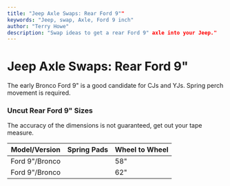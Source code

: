 ```yaml
---
title: "Jeep Axle Swaps: Rear Ford 9""
keywords: "Jeep, swap, Axle, Ford 9 inch"
author: "Terry Howe"
description: "Swap ideas to get a rear Ford 9" axle into your Jeep."
---
```

# Jeep Axle Swaps: Rear Ford 9"

The early Bronco Ford 9" is a good candidate for CJs and YJs. Spring perch movement is required.

### Uncut Rear Ford 9" Sizes

The accuracy of the dimensions is not guaranteed, get out your tape measure.

| Model/Version  | Spring Pads | Wheel to Wheel |
|----------------|-------------|----------------|
| Ford 9"/Bronco |             | 58"            |
| Ford 9"/Bronco |             | 62"            |